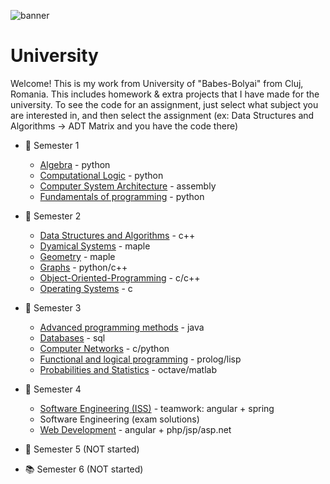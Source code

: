 <!--![banner](https://i.ibb.co/w7GfXqG/banner.jpg) -->
![banner](https://i.ibb.co/w7GfXqG/banner.jpg)
# University
Welcome! This is my work from University of "Babes-Bolyai" from Cluj, Romania. This includes homework & extra projects that I have made for the university. To see the code for an assignment, just select what subject you are interested in, and then select the assignment (ex: Data Structures and Algorithms -> ADT Matrix and you have the code there)

* :closed_book: Semester 1
  - [Algebra](https://github.com/913AliceHincu/Algebra) - python
  - [Computational Logic](https://github.com/913AliceHincu/operations_conversions) - python
  - [Computer System Architecture](https://github.com/913AliceHincu/Computer-System-Architecture) - assembly
  - [Fundamentals of programming](https://github.com/913AliceHincu/-Fundamentals-of-Programming-/tree/main) - python  
* :green_book: Semester 2
  - [Data Structures and Algorithms](https://github.com/913AliceHincu/Data-Structures-and-Algorithms) - c++
  - [Dyamical Systems](https://github.com/AliceHincu/Dynamical-Systems) - maple
  - [Geometry](https://github.com/AliceHincu/Geometry) - maple
  - [Graphs](https://github.com/AliceHincu/Graphs) - python/c++
  - [Object-Oriented-Programming](https://github.com/913AliceHincu/Object-Oriented-Programming) - c/c++
  - [Operating Systems](https://github.com/AliceHincu/Operating-Systems) - c
* :orange_book: Semester 3
  - [Advanced programming methods](https://github.com/AliceHincu/Advanced-Programming-Methods) - java
  - [Databases](https://github.com/AliceHincu/Databases) - sql
  - [Computer Networks](https://github.com/AliceHincu/Computer-Networks) - c/python
  - [Functional and logical programming](https://github.com/AliceHincu/Functional-and-Logical-Programming) - prolog/lisp
  - [Probabilities and Statistics](https://github.com/AliceHincu/Probabilities-and-Statistics) - octave/matlab
* :blue_book: Semester 4 
  - [Software Engineering (ISS)](https://github.com/cs-ubbcluj-ro/ISS-Academic-Web-App) - teamwork: angular + spring
  - Software Engineering (exam solutions)
  - [Web Development](https://github.com/AliceHincu/Web-Development) - angular + php/jsp/asp.net 
  
* :notebook: Semester 5 (NOT started)
  
* :books: Semester 6 (NOT started)
  
